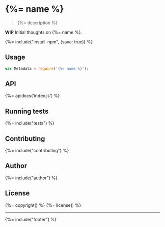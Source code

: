 # {%= name %}

> {%= description %}

**WIP** Initial thoughts on {%= name %}.

{%= include("install-npm", {save: true}) %}

## Usage

```js
var Metadata = require('{%= name %}');
```

## API
{%= apidocs('index.js') %}

## Running tests
{%= include("tests") %}

## Contributing
{%= include("contributing") %}

## Author
{%= include("author") %}

## License
{%= copyright() %}
{%= license() %}

***

{%= include("footer") %}
